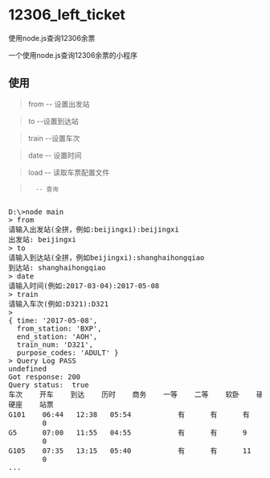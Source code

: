# 12306_left_ticket
使用node.js查询12306余票


一个使用node.js查询12306余票的小程序

## 使用 

>from   --  设置出发站

>to     --设置到达站

>train  --设置车次

>date   -- 设置时间

>load   -- 读取车票配置文件

>       -- 查询

<pre>  
D:\>node main
> from
请输入出发站(全拼，例如:beijingxi):beijingxi
出发站: beijingxi
> to
请输入到达站(全拼，例如beijingxi):shanghaihongqiao
到达站: shanghaihongqiao
> date
请输入时间(例如:2017-03-04):2017-05-08
> train
请输入车次(例如:D321):D321
>
{ time: '2017-05-08',
  from_station: 'BXP',
  end_station: 'AOH',
  train_num: 'D321',
  purpose_codes: 'ADULT' }
> Query Log PASS
undefined
Got response: 200
Query status:  true
车次    开车    到达    历时    商务    一等    二等    软卧    硬卧    软座
硬座    站票
G101    06:44   12:38   05:54           有      有      有
        0
G5      07:00   11:55   04:55           有      有      9
        0
G105    07:35   13:15   05:40           有      有      11
        0
...        
</pre> 
